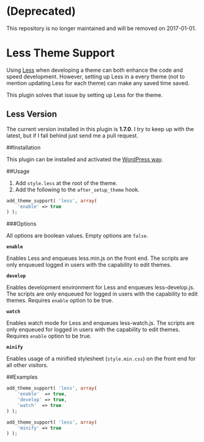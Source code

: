# (Deprecated)

This repository is no longer maintained and will be removed on 2017-01-01.

# Less Theme Support

Using [Less](http://lesscss.org) when developing a theme can both enhance the code and speed development. However, setting up Less in a every theme (not to mention updating Less for each theme) can make any saved time saved.

This plugin solves that issue by setting up Less for the theme.

## Less Version

The current version installed in this plugin is __1.7.0__. I try to keep up with the latest, but if I fall behind just send me a pull request.

##Installation

This plugin can be installed and activated the [WordPress way](https://codex.wordpress.org/Managing_Plugins).

##Usage

1. Add `style.less` at the root of the theme.
2. Add the following to the `after_setup_theme` hook.

```php
add_theme_support( 'less', array(
	'enable' => true
) );
```

###Options

All options are boolean values. Empty options are `false`.

__`enable`__

Enables Less and enqueues less.min.js on the front end. The scripts are only enqueued logged in users with the capability to edit themes.

__`develop`__

Enables development environment for Less and enqueues less-develop.js. The scripts are only enqueued for logged in users with the capability to edit themes. Requires `enable` option to be true.

__`watch`__

Enables watch mode for Less and enqueues less-watch.js. The scripts are only enqueued for logged in users with the capability to edit themes. Requires `enable` option to be true.

__`minify`__

Enables usage of a minified stylesheet (`style.min.css`) on the front end for all other visitors.

##Examples
```php
add_theme_support( 'less', array(
	'enable'  => true,
	'develop' => true,
	'watch'  => true
) );
```

```php
add_theme_support( 'less', array(
	'minify' => true
) );
```
